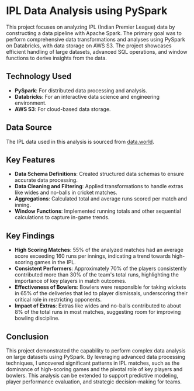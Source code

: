 # IPL Data Analysis using PySpark

This project focuses on analyzing IPL (Indian Premier League) data by constructing a data pipeline with Apache Spark. The primary goal was to perform comprehensive data transformations and analyses using PySpark on Databricks, with data storage on AWS S3. The project showcases efficient handling of large datasets, advanced SQL operations, and window functions to derive insights from the data.

## Technology Used
- **PySpark**: For distributed data processing and analysis.
- **Databricks**: For an interactive data science and engineering environment.
- **AWS S3**: For cloud-based data storage.

## Data Source
The IPL data used in this analysis is sourced from [data.world](https://data.world/raghu543/ipl-data-till-2017).

## Key Features
- **Data Schema Definitions**: Created structured data schemas to ensure accurate data processing.
- **Data Cleaning and Filtering**: Applied transformations to handle extras like wides and no-balls in cricket matches.
- **Aggregations**: Calculated total and average runs scored per match and inning.
- **Window Functions**: Implemented running totals and other sequential calculations to capture in-game trends.

## Key Findings
- **High Scoring Matches**: 55% of the analyzed matches had an average score exceeding 160 runs per innings, indicating a trend towards high-scoring games in the IPL.
- **Consistent Performers**: Approximately 70% of the players consistently contributed more than 30% of the team's total runs, highlighting the importance of key players in match outcomes.
- **Effectiveness of Bowlers**: Bowlers were responsible for taking wickets in 65% of the deliveries that led to player dismissals, underscoring their critical role in restricting opponents.
- **Impact of Extras**: Extras like wides and no-balls contributed to about 8% of the total runs in most matches, suggesting room for improving bowling discipline.

## Conclusion
This project demonstrated the capability to perform complex data analysis on large datasets using PySpark. By leveraging advanced data processing techniques, I uncovered significant patterns in IPL matches, such as the dominance of high-scoring games and the pivotal role of key players and bowlers. This analysis can be extended to support predictive modeling, player performance evaluation, and strategic decision-making for teams.
